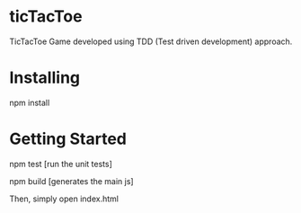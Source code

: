 # ticTacToe
TicTacToe Game developed using TDD (Test driven development) approach.

Installing
==========
npm install

Getting Started
===============
npm test [run the unit tests]

npm build [generates the main js]

Then, simply open index.html
